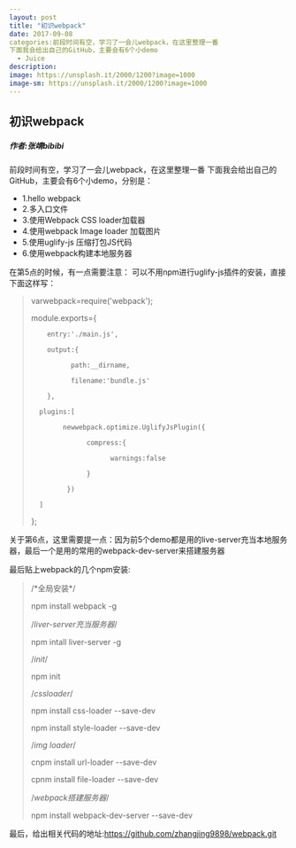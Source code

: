 ```yaml
---
layout: post
title: "初识webpack"
date: 2017-09-08
categories:前段时间有空，学习了一会儿webpack，在这里整理一番
下面我会给出自己的GitHub，主要会有6个小demo
  - Juice
description: 
image: https://unsplash.it/2000/1200?image=1000
image-sm: https://unsplash.it/2000/1200?image=1000
---
```


## 初识webpack

##### 作者:张靖bibibi

前段时间有空，学习了一会儿webpack，在这里整理一番
下面我会给出自己的GitHub，主要会有6个小demo，分别是：

<ul>
  <li>
    1.hello webpack
  </li>
  <li>
    2.多入口文件
  </li>
  <li>
    3.使用Webpack CSS loader加载器
  </li>
  <li>
    4.使用webpack Image loader 加载图片
  </li>
  <li>
    5.使用uglify-js 压缩打包JS代码
  </li>
  <li>
    6.使用webpack构建本地服务器
  </li>
 </ul>
在第5点的时候，有一点需要注意：
可以不用npm进行uglify-js插件的安装，直接下面这样写：

<blockquote>
varwebpack=require('webpack');

module.exports={

        entry:'./main.js',

        output:{

              path:__dirname,

              filename:'bundle.js'

        },

      plugins:[

            newwebpack.optimize.UglifyJsPlugin({

                  compress:{

                        warnings:false

                  }

             })

      ]

};
</blockquote>

关于第6点，这里需要提一点：因为前5个demo都是用的live-server充当本地服务器，最后一个是用的常用的webpack-dev-server来搭建服务器

最后贴上webpack的几个npm安装:

<blockquote>
/*全局安装*/

npm install webpack -g

/*liver-server充当服务器*/

npm intall liver-server -g

/*init*/

npm init

/*cssloader*/

npm install css-loader --save-dev

npm install style-loader --save-dev

/*img loader*/

cnpm install url-loader --save-dev

cpnm install file-loader --save-dev

/*webpack搭建服务器*/

npm install webpack-dev-server --save-dev
</blockquote>

最后，给出相关代码的地址:<https://github.com/zhangjing9898/webpack.git>
